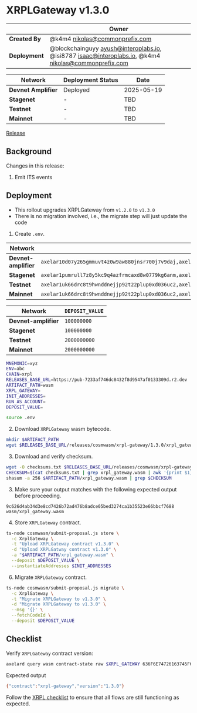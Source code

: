 # XRPLGateway v1.3.0

|                | **Owner**                                                                                                  |
|----------------|------------------------------------------------------------------------------------------------------------|
| **Created By** | @k4m4 <nikolas@commonprefix.com>                                                                           |
| **Deployment** | @blockchainguyy <ayush@interoplabs.io>, @isi8787 <isaac@interoplabs.io>, @k4m4 <nikolas@commonprefix.com> |

| **Network**          | **Deployment Status** | **Date**   |
|----------------------|-----------------------|------------|
| **Devnet Amplifier** | Deployed              | 2025-05-19 |
| **Stagenet**         | -                     | TBD        |
| **Testnet**          | -                     | TBD        |
| **Mainnet**          | -                     | TBD        |

[Release](https://github.com/commonprefix/axelar-amplifier/releases/tag/xrpl-gateway-v1.3.0)

## Background

Changes in this release:

1. Emit ITS events

## Deployment

- This rollout upgrades XRPLGateway from `v1.2.0` to `v1.3.0`
- There is no migration involved, i.e., the migrate step will just update the code

1. Create `.env`.

| Network              | `INIT_ADDRESSES`                                                                                                                            | `RUN_AS_ACCOUNT`                                |
| -------------------- | ------------------------------------------------------------------------------------------------------------------------------------------- | ----------------------------------------------- |
| **Devnet-amplifier** | `axelar10d07y265gmmuvt4z0w9aw880jnsr700j7v9daj,axelar1zlr7e5qf3sz7yf890rkh9tcnu87234k6k7ytd9`                                               | `axelar10d07y265gmmuvt4z0w9aw880jnsr700j7v9daj` |
| **Stagenet**         | `axelar1pumrull7z8y5kc9q4azfrmcaxd8w0779kg6anm,axelar10d07y265gmmuvt4z0w9aw880jnsr700j7v9daj,axelar12qvsvse32cjyw60ztysd3v655aj5urqeup82ky` | `axelar10d07y265gmmuvt4z0w9aw880jnsr700j7v9daj` |
| **Testnet**          | `axelar1uk66drc8t9hwnddnejjp92t22plup0xd036uc2,axelar10d07y265gmmuvt4z0w9aw880jnsr700j7v9daj,axelar12f2qn005d4vl03ssjq07quz6cja72w5ukuchv7` | `axelar10d07y265gmmuvt4z0w9aw880jnsr700j7v9daj` |
| **Mainnet**          | `axelar1uk66drc8t9hwnddnejjp92t22plup0xd036uc2,axelar10d07y265gmmuvt4z0w9aw880jnsr700j7v9daj,axelar1nctnr9x0qexemeld5w7w752rmqdsqqv92dw9am` | `axelar10d07y265gmmuvt4z0w9aw880jnsr700j7v9daj` |

| Network              | `DEPOSIT_VALUE` |
| -------------------- | --------------- |
| **Devnet-amplifier** | `100000000`     |
| **Stagenet**         | `100000000`     |
| **Testnet**          | `2000000000`    |
| **Mainnet**          | `2000000000`    |

```bash
MNEMONIC=xyz
ENV=abc
CHAIN=xrpl
RELEASES_BASE_URL=https://pub-7233af746dc8432f8d9547af0133309d.r2.dev
ARTIFACT_PATH=wasm
XRPL_GATEWAY=
INIT_ADDRESSES=
RUN_AS_ACCOUNT=
DEPOSIT_VALUE=
```

```bash
source .env
```

2. Download `XRPLGateway` wasm bytecode.

```bash
mkdir $ARTIFACT_PATH
wget $RELEASES_BASE_URL/releases/cosmwasm/xrpl-gateway/1.3.0/xrpl_gateway.wasm --directory-prefix=$ARTIFACT_PATH
```

3. Download and verify checksum.

```bash
wget -O checksums.txt $RELEASES_BASE_URL/releases/cosmwasm/xrpl-gateway/1.3.0/checksums.txt
CHECKSUM=$(cat checksums.txt | grep xrpl_gateway.wasm | awk '{print $1}')
shasum -a 256 $ARTIFACT_PATH/xrpl_gateway.wasm | grep $CHECKSUM
```

3. Make sure your output matches with the following expected output before proceeding.

```
9c626d4ab34d3e8cd7426b72ad476b8adce05bed3274ca1b35523e66bbcf7688  wasm/xrpl_gateway.wasm
```

4. Store `XRPLGateway` contract.

```bash
ts-node cosmwasm/submit-proposal.js store \
  -c XrplGateway \
  -t "Upload XRPLGateway contract v1.3.0" \
  -d "Upload XRPLGatway contract v1.3.0" \
  -a "$ARTIFACT_PATH/xrpl_gateway.wasm" \
  --deposit $DEPOSIT_VALUE \
  --instantiateAddresses $INIT_ADDRESSES
```

6. Migrate `XRPLGateway` contract.

```bash
ts-node cosmwasm/submit-proposal.js migrate \
  -c XrplGateway \
  -t "Migrate XRPLGateway to v1.3.0" \
  -d "Migrate XRPLGateway to v1.3.0" \
  --msg '{}' \
  --fetchCodeId \
  --deposit $DEPOSIT_VALUE
```

## Checklist

Verify `XRPLGateway` contract version:

```bash
axelard query wasm contract-state raw $XRPL_GATEWAY 636F6E74726163745F696E666F -o json | jq -r '.data' | base64 -d
```

Expected output

```bash
{"contract":"xrpl-gateway","version":"1.3.0"}
```

Follow the [XRPL checklist](../xrpl/2025-02-v1.0.0.md) to ensure that all flows are still functioning as expected.
